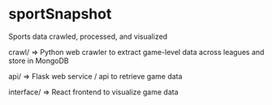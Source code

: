 # sportSnapshot

Sports data crawled, processed, and visualized

crawl/ => Python web crawler to extract game-level data across leagues and store in MongoDB

api/ => Flask web service / api to retrieve game data

interface/ => React frontend to visualize game data
